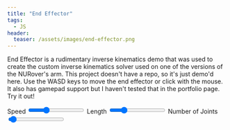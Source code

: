 ```yaml
---
title: "End Effector"
tags:
  - JS
header:
  teaser: /assets/images/end-effector.png
---
```


End Effector is a rudimentary inverse kinematics demo that was used to create the custom inverse kinematics solver used on one of the versions of the NURover's arm. This project doesn't have a repo, so it's just demo'd here. Use the WASD keys to move the end effector or click with the mouse. It also has gamepad support but I haven't tested that in the portfolio page. Try it out!

<link rel="stylesheet" href="{{ '/assets/css/styles.css' | prepend: site.url }}">


<div id="input-tray">
    Speed <input id="speed" type="range" min="0" max="10" step="0.01" value="3">
    Length <input id="length" type="range" min="5" max="200" step="1" value="50">
    Number of Joints <input id="num-joints" type="range" min="2" max="30" step="1" value="3">
</div>

<canvas></canvas>

<script src="{{ '/assets/end_effector/Joint.js' | prepend: site.url }}"></script>
<script src="{{ '/assets/end_effector/gamepad.js' | prepend: site.url }}"></script>
<script src="{{ '/assets/end_effector/events.js' | prepend: site.url }}"></script>
<script src="{{ '/assets/end_effector/utils.js' | prepend: site.url }}"></script>
<script src="{{ '/assets/end_effector/graphics.js' | prepend: site.url }}"></script>
<script src="{{ '/assets/end_effector/index.js' | prepend: site.url }}"></script>